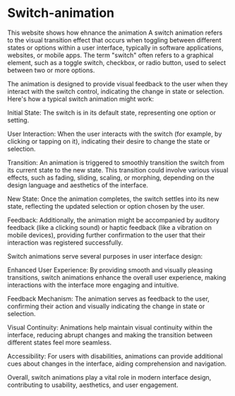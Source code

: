 # Switch-animation
This website shows how ehnance the animation 
A switch animation refers to the visual transition effect that occurs when toggling between different states or options within a user interface, typically in software applications, websites, or mobile apps. The term "switch" often refers to a graphical element, such as a toggle switch, checkbox, or radio button, used to select between two or more options.

The animation is designed to provide visual feedback to the user when they interact with the switch control, indicating the change in state or selection. Here's how a typical switch animation might work:

Initial State: The switch is in its default state, representing one option or setting.

User Interaction: When the user interacts with the switch (for example, by clicking or tapping on it), indicating their desire to change the state or selection.

Transition: An animation is triggered to smoothly transition the switch from its current state to the new state. This transition could involve various visual effects, such as fading, sliding, scaling, or morphing, depending on the design language and aesthetics of the interface.

New State: Once the animation completes, the switch settles into its new state, reflecting the updated selection or option chosen by the user.

Feedback: Additionally, the animation might be accompanied by auditory feedback (like a clicking sound) or haptic feedback (like a vibration on mobile devices), providing further confirmation to the user that their interaction was registered successfully.

Switch animations serve several purposes in user interface design:

Enhanced User Experience: By providing smooth and visually pleasing transitions, switch animations enhance the overall user experience, making interactions with the interface more engaging and intuitive.

Feedback Mechanism: The animation serves as feedback to the user, confirming their action and visually indicating the change in state or selection.

Visual Continuity: Animations help maintain visual continuity within the interface, reducing abrupt changes and making the transition between different states feel more seamless.

Accessibility: For users with disabilities, animations can provide additional cues about changes in the interface, aiding comprehension and navigation.

Overall, switch animations play a vital role in modern interface design, contributing to usability, aesthetics, and user engagement.
